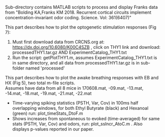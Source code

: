 Sub-directory contains MATLAB scripts to process and display Franks data from 
"Bolding KA,Franks KM 2018. Recurrent cortical circuits implement concentration-invariant odor coding. Science. Vol: 361(6407)"

This part describes how to plot the optogenetic stimulation responses (Fig 7):
1) Must first download data from CRCNS.org at: https://dx.doi.org/10.6080/K00C4SZB , click on THY1 link and download: processedTHY1.tar.gz AND ExperimentCatalog_THY1.txt
2) Run the script: getPlotTHY1.m, assumes ExperimentCatalog_THY1.txt is in same directory, and all data from processedTHY1.tar.gz is in sub-folder named 'processed'

This part describes how to plot the awake breathing responses with EB and HX (Fig 5), two total m-file scripts.  
Assumes have data from all 8 mice in 170608.mat, -09.mat, -13.mat, -14.mat, -18.mat, -19.mat, -21.mat, -22.mat 
* Time-varying spiking statistics (PSTH, Var, Cov) in 100ms half overlapping windows, for both Ethyl Butyrate (black) and Hexanoal (green) run: plot_timeStats_DtoF.m 
* Shows increases from spontaneous to evoked (time-averaged) for same stats (PSTH, Var, Cov) and odors, run: plot_ssIncr_AtoC.m . 
Also displays p-values reported in our paper.
